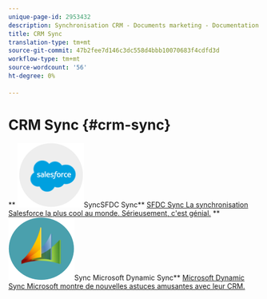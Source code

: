 ```yaml
---
unique-page-id: 2953432
description: Synchronisation CRM - Documents marketing - Documentation du produit
title: CRM Sync
translation-type: tm+mt
source-git-commit: 47b2fee7d146c3dc558d4bbb10070683f4cdfd3d
workflow-type: tm+mt
source-wordcount: '56'
ht-degree: 0%

---
```



# CRM Sync {#crm-sync}

** ![SFDC](assets/sfdc.png)SyncSFDC Sync** [SFDC Sync La synchronisation Salesforce la plus cool au monde. Sérieusement, c&#39;est génial.](https://docs.marketo.com/display/DOCS/Salesforce+Sync)     ** ![Microsoft Dynamic](assets/dynamics.png)Sync Microsoft Dynamic Sync** [Microsoft Dynamic Sync Microsoft montre de nouvelles astuces amusantes avec leur CRM.](https://docs.marketo.com/display/DOCS/Microsoft+Dynamics+Sync)
